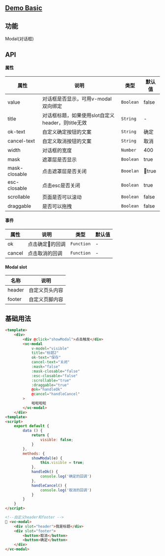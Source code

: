 ## [Demo Basic](https://wya-team.github.io/wya-vc/dist/web/modal/basic.html)
## 功能
Modal(对话框)

## API

#### 属性

属性 | 说明 | 类型 | 默认值
---|---|---|---
value | 对话框是否显示，可用v-modal双向绑定 | `Boolean` | false
title | 对话框标题，如果使用slot自定义header，则title无效 | `String` | -
ok-text |自定义确定按钮的文案 | `String` | 确定
cancel-text | 自定义取消按钮的文案 | `String` | 取消
width | 对话框的宽度 | `Number` | 400
mask | 遮罩层是否显示 | `Boolean` | true
mask-closable | 点击遮罩层是否关闭 | `Booelan` | true
esc-closable | 点击esc是否关闭 | `Boolean` | true
scrollable | 页面是否可以滚动 | `Boolean` | false
draggable | 是否可以拖拽 | `Boolean` | false

#### 事件

属性 | 说明 | 类型 | 默认值
---|---|---|---
ok | 点击确定的回调 | `Function` | -
cancel | 点击取消的回调 | `Function` | -

#### Modal slot

名称 | 说明
--- | ---|
header | 自定义页头内容
footer | 自定义页脚内容


## 基础用法

```html
<template>
    <div>
        <div @click="showModal">点击触发</div>
        <vc-modal 
            v-model="visible"
            title="标题2"
            ok-text="保存"
            cancel-text="关闭"
            :mask="false"
            :mask-closable="false"
            :esc-closable="false"
            :scrollable="true"
            :draggable="true"
            @ok="handleOk"
            @cancel="handleCancel"
        >
            啦啦啦啦
        </vc-modal>
    </div>
<template>
<script>
    export default {
        data () {
            return {
                visible: false;
            }
        },
        methods: {
            showModal(e) {
                this.visible = true;
            },
            handleOk() {
                console.log('确定的回调')
            },
            handleCancel() {
                console.log('取消的回调')
            }
        }
    }
</script>

<!--自定义header和footer -->
 <vc-modal>
    <div slot="header">我是标题</div>
    <div slot="footer">
        <button>取消</button>
        <button>确定</button>
    </div>
</vc-modal>
```